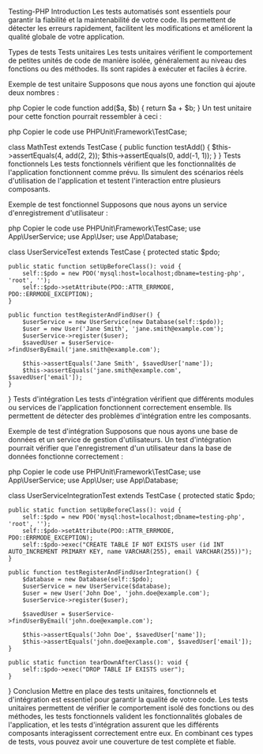 Testing-PHP
Introduction
Les tests automatisés sont essentiels pour garantir la fiabilité et la maintenabilité de votre code. Ils permettent de détecter les erreurs rapidement, facilitent les modifications et améliorent la qualité globale de votre application.

Types de tests
Tests unitaires
Les tests unitaires vérifient le comportement de petites unités de code de manière isolée, généralement au niveau des fonctions ou des méthodes. Ils sont rapides à exécuter et faciles à écrire.

Exemple de test unitaire
Supposons que nous ayons une fonction qui ajoute deux nombres :

php
Copier le code
function add($a, $b) {
    return $a + $b;
}
Un test unitaire pour cette fonction pourrait ressembler à ceci :

php
Copier le code
use PHPUnit\Framework\TestCase;

class MathTest extends TestCase {
    public function testAdd() {
        $this->assertEquals(4, add(2, 2));
        $this->assertEquals(0, add(-1, 1));
    }
}
Tests fonctionnels
Les tests fonctionnels vérifient que les fonctionnalités de l'application fonctionnent comme prévu. Ils simulent des scénarios réels d'utilisation de l'application et testent l'interaction entre plusieurs composants.

Exemple de test fonctionnel
Supposons que nous ayons un service d'enregistrement d'utilisateur :

php
Copier le code
use PHPUnit\Framework\TestCase;
use App\UserService;
use App\User;
use App\Database;

class UserServiceTest extends TestCase {
    protected static $pdo;

    public static function setUpBeforeClass(): void {
        self::$pdo = new PDO('mysql:host=localhost;dbname=testing-php', 'root', '');
        self::$pdo->setAttribute(PDO::ATTR_ERRMODE, PDO::ERRMODE_EXCEPTION);
    }

    public function testRegisterAndFindUser() {
        $userService = new UserService(new Database(self::$pdo));
        $user = new User('Jane Smith', 'jane.smith@example.com');
        $userService->register($user);
        $savedUser = $userService->findUserByEmail('jane.smith@example.com');

        $this->assertEquals('Jane Smith', $savedUser['name']);
        $this->assertEquals('jane.smith@example.com', $savedUser['email']);
    }
}
Tests d'intégration
Les tests d'intégration vérifient que différents modules ou services de l'application fonctionnent correctement ensemble. Ils permettent de détecter des problèmes d'intégration entre les composants.

Exemple de test d'intégration
Supposons que nous ayons une base de données et un service de gestion d'utilisateurs. Un test d'intégration pourrait vérifier que l'enregistrement d'un utilisateur dans la base de données fonctionne correctement :

php
Copier le code
use PHPUnit\Framework\TestCase;
use App\UserService;
use App\User;
use App\Database;

class UserServiceIntegrationTest extends TestCase {
    protected static $pdo;

    public static function setUpBeforeClass(): void {
        self::$pdo = new PDO('mysql:host=localhost;dbname=testing-php', 'root', '');
        self::$pdo->setAttribute(PDO::ATTR_ERRMODE, PDO::ERRMODE_EXCEPTION);
        self::$pdo->exec("CREATE TABLE IF NOT EXISTS user (id INT AUTO_INCREMENT PRIMARY KEY, name VARCHAR(255), email VARCHAR(255))");
    }

    public function testRegisterAndFindUserIntegration() {
        $database = new Database(self::$pdo);
        $userService = new UserService($database);
        $user = new User('John Doe', 'john.doe@example.com');
        $userService->register($user);

        $savedUser = $userService->findUserByEmail('john.doe@example.com');

        $this->assertEquals('John Doe', $savedUser['name']);
        $this->assertEquals('john.doe@example.com', $savedUser['email']);
    }

    public static function tearDownAfterClass(): void {
        self::$pdo->exec("DROP TABLE IF EXISTS user");
    }
}
Conclusion
Mettre en place des tests unitaires, fonctionnels et d'intégration est essentiel pour garantir la qualité de votre code. Les tests unitaires permettent de vérifier le comportement isolé des fonctions ou des méthodes, les tests fonctionnels valident les fonctionnalités globales de l'application, et les tests d'intégration assurent que les différents composants interagissent correctement entre eux. En combinant ces types de tests, vous pouvez avoir une couverture de test complète et fiable.


